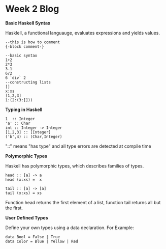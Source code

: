# Week 2 Blog
**Basic Haskell Syntax**

Hasklell, a functional languauge, evaluates expressions and yields values.
```
--this is how to comment
{-block comment-}

--basic syntax
1+2
2*3
3-1
6/2
6 `div` 2
--constructing lists
[]
x:xs
[1,2,3]
1:(2:(3:[]))
```

**Typing in Haskell** 
```
1  :: Integer
'a' :: Char
int :: Integer -> Integer
[1,2,3] :: [Integer]
('b',4) :: (Char,Integer)
```
"::" means "has type" and all type errors are detected at compile time

**Polymorphic Types**

Haskell has polymorphic types, which describes families of types.
```
head :: [a] -> a
head (x:xs) =  x

tail :: [a] -> [a]
tail (x:xs) = xs
```
Function head returns the first element of a list, function tail returns all but the first.

**User Defined Types**

Define your own types using a data declaration.
For Example:
```
data Bool = False | True
data Color = Blue | Yellow | Red
```